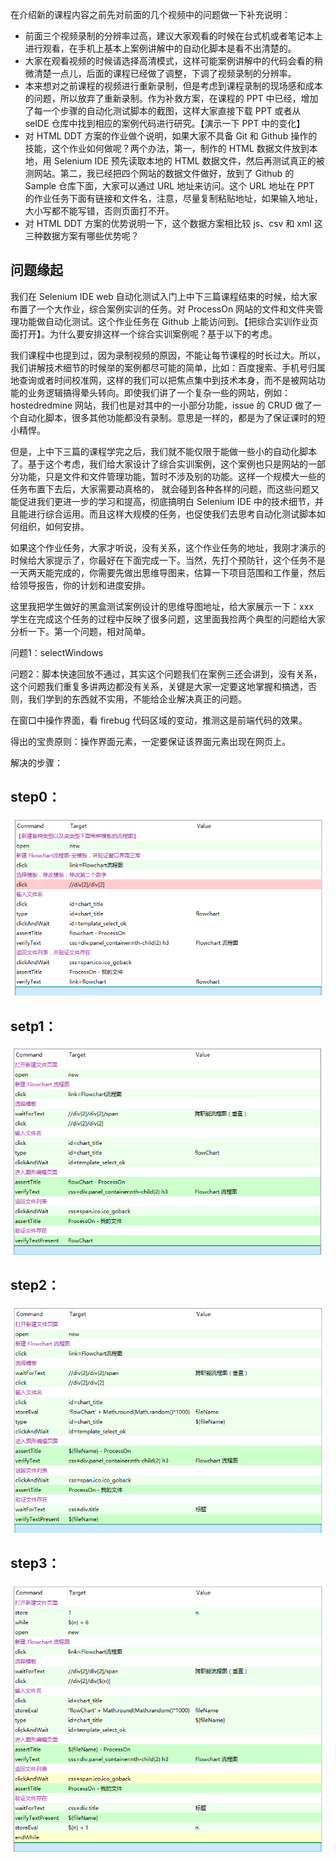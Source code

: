 在介绍新的课程内容之前先对前面的几个视频中的问题做一下补充说明：
- 前面三个视频录制的分辨率过高，建议大家观看的时候在台式机或者笔记本上进行观看，在手机上基本上案例讲解中的自动化脚本是看不出清楚的。
- 大家在观看视频的时候请选择高清模式，这样可能案例讲解中的代码会看的稍微清楚一点儿，后面的课程已经做了调整，下调了视频录制的分辨率。
- 本来想对之前课程的视频进行重新录制，但是考虑到课程录制的现场感和成本的问题，所以放弃了重新录制。作为补救方案，在课程的 PPT 中已经，增加了每一个步骤的自动化测试脚本的截图，这样大家直接下载 PPT 或者从 seIDE 仓库中找到相应的案例代码进行研究。【演示一下 PPT 中的变化】
- 对 HTML DDT 方案的作业做个说明，如果大家不具备 Git 和 Github 操作的技能，这个作业如何做呢？两个办法，第一，制作的 HTML 数据文件放到本地，用 Selenium IDE 预先读取本地的 HTML 数据文件，然后再测试真正的被测网站。第二，我已经把四个网站的数据文件做好，放到了 Github 的 Sample 仓库下面，大家可以通过 URL 地址来访问。这个 URL 地址在 PPT 的作业任务下面有链接和文件名，注意，尽量复制粘贴地址，如果输入地址，大小写都不能写错，否则页面打不开。
- 对 HTML DDT 方案的优势说明一下，这个数据方案相比较 js、csv 和  xml 这三种数据方案有哪些优势呢？

## 问题缘起
我们在 Selenium IDE web 自动化测试入门上中下三篇课程结束的时候，给大家布置了一个大作业，综合案例实训的任务。对 ProcessOn 网站的文件和文件夹管理功能做自动化测试。这个作业任务在 Github 上能访问到。【把综合实训作业页面打开】。为什么要安排这样一个综合实训案例呢？基于以下的考虑。

我们课程中也提到过，因为录制视频的原因，不能让每节课程的时长过大。所以，我们讲解技术细节的时候举的案例都尽可能的简单，比如：百度搜索、手机号归属地查询或者时间校准网，这样的我们可以把焦点集中到技术本身，而不是被网站功能的业务逻辑搞得晕头转向。即使我们讲了一个复杂一些的网站，例如：hostedredmine 网站，我们也是对其中的一小部分功能，issue 的 CRUD 做了一个自动化脚本，很多其他功能都没有录制。意思是一样的，都是为了保证课时的短小精悍。

但是，上中下三篇的课程学完之后，我们就不能仅限于能做一些小的自动化脚本了。基于这个考虑，我们给大家设计了综合实训案例，这个案例也只是网站的一部分功能，只是文件和文件管理功能，暂时不涉及别的功能。这样一个规模大一些的任务布置下去后，大家需要动真格的，  就会碰到各种各样的问题，而这些问题又能促进我们更进一步的学习和提高，彻底搞明白 Selenium IDE 中的技术细节，并且能进行综合运用。而且这样大规模的任务，也促使我们去思考自动化测试脚本如何组织，如何安排。

如果这个作业任务，大家才听说，没有关系，这个作业任务的地址，我刚才演示的时候给大家提示了，你最好在下面完成一下。当然，先打个预防针，这个任务不是一天两天能完成的，你需要先做出思维导图来，估算一下项目范围和工作量，然后给领导报告，你的计划和进度安排。

这里我把学生做好的黑盒测试案例设计的思维导图地址，给大家展示一下：xxx  
学生在完成这个任务的过程中反映了很多问题，这里面我捡两个典型的问题给大家分析一下。第一个问题，相对简单。

问题1：selectWindows

问题2：脚本快速回放不通过，其实这个问题我们在案例三还会讲到，没有关系，这个问题我们重复多讲两边都没有关系，关键是大家一定要这地掌握和搞透，否则，我们学到的东西就不实用，不能给企业解决真正的问题。

在窗口中操作界面，看 firebug 代码区域的变动，推测这是前端代码的效果。

得出的宝贵原则：操作界面元素，一定要保证该界面元素出现在网页上。


解决的步骤：

## step0：

![NEW0.png](images/pro-0.png)

## setp1：

![NEW1.png](images/pro-1.png)

## step2：

![NEW2.png](images/pro-2.png)

## step3：

![NEW3.png](images/pro-3.png)

